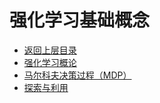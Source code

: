 # 强化学习基础概念

* [返回上层目录](../reinforcement-learning.md)
* [强化学习概论](reinforcement-learning-introduction/reinforcement-learning-introduction.md)
* [马尔科夫决策过程（MDP）](markov-decision-processes/markov-decision-processes.md)
* [探索与利用](exploration-and-exploitation/exploration-and-exploitation.md)

